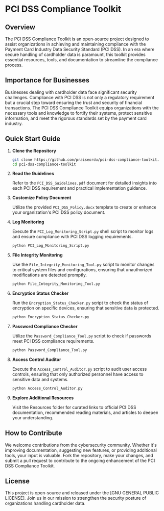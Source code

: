 # PCI DSS Compliance Toolkit

## Overview

The PCI DSS Compliance Toolkit is an open-source project designed to assist organizations in achieving and maintaining compliance with the Payment Card Industry Data Security Standard (PCI DSS). In an era where secure handling of cardholder data is paramount, this toolkit provides essential resources, tools, and documentation to streamline the compliance process.

## Importance for Businesses

Businesses dealing with cardholder data face significant security challenges. Compliance with PCI DSS is not only a regulatory requirement but a crucial step toward ensuring the trust and security of financial transactions. The PCI DSS Compliance Toolkit equips organizations with the necessary tools and knowledge to fortify their systems, protect sensitive information, and meet the rigorous standards set by the payment card industry.

## Quick Start Guide

1. **Clone the Repository**

    ```bash
    git clone https://github.com/praiseordu/pci-dss-compliance-toolkit.git
    cd pci-dss-compliance-toolkit
    ```

2. **Read the Guidelines**

    Refer to the `PCI_DSS_Guidelines.pdf` document for detailed insights into each PCI DSS requirement and practical implementation guidance.

3. **Customize Policy Document**

    Utilize the provided `PCI_DSS_Policy.docx` template to create or enhance your organization's PCI DSS policy document.

4. **Log Monitoring**

    Execute the `PCI_Log_Monitoring_Script.py` shell script to monitor logs and ensure compliance with PCI DSS logging requirements.

    ```bash
    python PCI_Log_Monitoring_Script.py
    ```

5. **File Integrity Monitoring**

    Use the `File_Integrity_Monitoring_Tool.py` script to monitor changes to critical system files and configurations, ensuring that unauthorized modifications are detected promptly.

    ```bash
    python File_Integrity_Monitoring_Tool.py
    ```

6. **Encryption Status Checker**

    Run the `Encryption_Status_Checker.py` script to check the status of encryption on specific devices, ensuring that sensitive data is protected.

    ```bash
    python Encryption_Status_Checker.py
    ```

7. **Password Compliance Checker**

    Utilize the `Password_Compliance_Tool.py` script to check if passwords meet PCI DSS compliance requirements.

    ```bash
    python Password_Compliance_Tool.py
    ```

8. **Access Control Auditor**

    Execute the `Access_Control_Auditor.py` script to audit user access controls, ensuring that only authorized personnel have access to sensitive data and systems.

    ```bash
    python Access_Control_Auditor.py
    ```

9. **Explore Additional Resources**

    Visit the Resources folder for curated links to official PCI DSS documentation, recommended reading materials, and articles to deepen your understanding.

## How to Contribute

We welcome contributions from the cybersecurity community. Whether it's improving documentation, suggesting new features, or providing additional tools, your input is valuable. Fork the repository, make your changes, and submit a pull request to contribute to the ongoing enhancement of the PCI DSS Compliance Toolkit.

## License

This project is open-source and released under the [GNU GENERAL PUBLIC LICENSE]. Join us in our mission to strengthen the security posture of organizations handling cardholder data.
